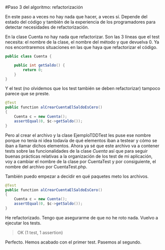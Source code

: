 #Paso 3 del algoritmo: refactorización

En este paso a veces no hay nada que hacer, a veces sí. Depende del estado del 
código y también de la experiencia de los programadores para detectar necesidades 
de refactorización.

En la clase Cuenta no hay nada que refactorizar. Son las 3 líneas que el test 
necesita: el nombre de la clase, el nombre del método y que devuelva 0. Ya nos 
encontraremos situaciones en las que haya que refactorizar el código.


```java
public class Cuenta {

    public int getSaldo() {
        return 0;
    }
}
```

Y el test (no olvidemos que los test también se deben refactorizar) tampoco 
parece que se preste.

```java
@Test
public function alCrearCuentaElSaldoEsCero()
{
    Cuenta c = new Cuenta();
    assertEqual(0, $c->getSaldo());
}
```

Pero al crear el archivo y la clase EjemploTDDTest les puse ese nombre porque 
no tenía ni idea todavía de qué elementos iban a testear y cómo se iban a llamar 
dichos elementos. Ahora ya sé que este archivo va a contener tests sobre las 
funcionalidades de la clase *Cuenta* así que para seguir buenas prácticas relativas
a la organización de los test de mi aplicación, voy a cambiar el nombre de la clase 
por CuentaTest y por consiguiente, el nombre del archivo por CuentaTest.php.

También puedo empezar a decidir en qué paquetes meto los archivos.

```java
@Test
public function alCrearCuentaElSaldoEsCero()
{
    Cuenta c = new Cuenta();
    assertEqual(0, $c->getSaldo());
}
```

He refactorizado. Tengo que asegurarme de que no he roto nada. Vuelvo a ejecutar 
los tests.

> OK (1 test, 1 assertion)

Perfecto. Hemos acabado con el primer test. Pasemos al segundo.